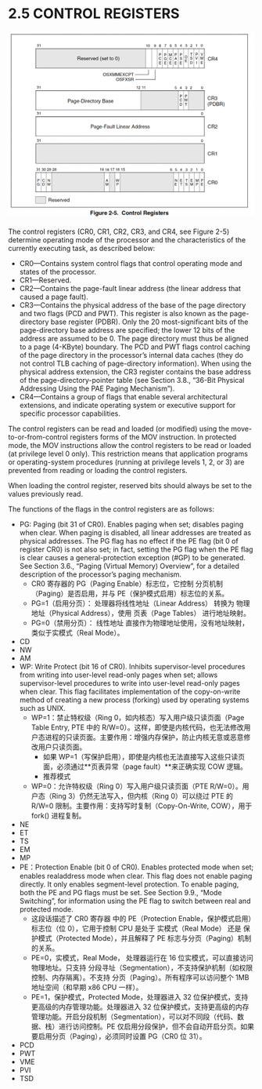 # 2.5 CONTROL REGISTERS

![](/static/images/2501/p026.png)

The control registers (CR0, CR1, CR2, CR3, and CR4, see Figure 2-5) determine operating mode of the processor and the characteristics of the currently executing task, as described below:

- CR0—Contains system control flags that control operating mode and states of the
processor.
- CR1—Reserved.
- CR2—Contains the page-fault linear address (the linear address that caused a page fault). 
- CR3—Contains the physical address of the base of the page directory and two flags (PCD and PWT). This register is also known as the page-directory base register (PDBR). Only the 20 most-significant bits of the page-directory base address are specified; the lower 12 bits of the address are assumed to be 0. The page directory must thus be aligned to a page (4-KByte) boundary. The PCD and PWT flags control caching of the page directory in the processor’s internal data caches (they do not control TLB caching of page-directory information). When using the physical address extension, the CR3 register contains the base address of the page-directory-pointer table (see Section 3.8., “36-Bit Physical Addressing Using the PAE Paging Mechanism”).
- CR4—Contains a group of flags that enable several architectural extensions, and indicate operating system or executive support for specific processor capabilities.

The control registers can be read and loaded (or modified) using the move-to-or-from-control registers forms of the MOV instruction. In protected mode, the MOV instructions allow the control registers to be read or loaded (at privilege level 0 only). This restriction means that application programs or operating-system procedures (running at privilege levels 1, 2, or 3) are prevented from reading or loading the control registers.

When loading the control register, reserved bits should always be set to the values previously read.

The functions of the flags in the control registers are as follows:

- PG: Paging (bit 31 of CR0). Enables paging when set; disables paging when clear. When paging is disabled, all linear addresses are treated as physical addresses. The PG flag has no effect if the PE flag (bit 0 of register CR0) is not also set; in fact, setting the PG flag when the PE flag is clear causes a general-protection exception (#GP) to be generated. See Section 3.6., “Paging (Virtual Memory) Overview”, for a detailed description of the processor’s paging mechanism.
    - CR0 寄存器的 PG（Paging Enable）标志位，它控制 分页机制（Paging）是否启用，并与 PE（保护模式启用）标志位的关系。
    - PG=1（启用分页）： 处理器将线性地址（Linear Address） 转换为 物理地址（Physical Address），使用 页表（Page Tables） 进行地址映射。
    - PG=0（禁用分页）： 线性地址 直接作为物理地址使用，没有地址映射，类似于实模式（Real Mode）。
- CD
- NW
- AM
- WP: Write Protect (bit 16 of CR0). Inhibits supervisor-level procedures from writing into user-level read-only pages when set; allows supervisor-level procedures to write into user-level read-only pages when clear. This flag facilitates implementation of the copy-on-write method of creating a new process (forking) used by operating systems such as UNIX.
    - WP=1：禁止特权级（Ring 0，如内核态）写入用户级只读页面（Page Table Entry, PTE 中的 R/W=0）。这样，即使是内核代码，也无法修改用户态进程的只读页面。主要作用：增强内存保护，防止内核无意或恶意修改用户只读页面。
        - 如果 WP=1（写保护启用），即使是内核也无法直接写入这些只读页面，必须通过**页表异常（page fault）**来正确实现 COW 逻辑。
        - 推荐模式
    - WP=0：允许特权级（Ring 0）写入用户级只读页面（PTE R/W=0）。用户态（Ring 3）仍然无法写入，但内核（Ring 0）可以绕过 PTE 的 R/W=0 限制。主要作用：支持写时复制（Copy-On-Write, COW），用于 fork() 进程复制。
- NE
- ET
- TS
- EM
- MP
- PE：Protection Enable (bit 0 of CR0). Enables protected mode when set; enables realaddress mode when clear. This flag does not enable paging directly. It only enables segment-level protection. To enable paging, both the PE and PG flags must be set. See Section 9.9., “Mode Switching”, for information using the PE flag to switch between real and protected mode.
    - 这段话描述了 CR0 寄存器 中的 PE（Protection Enable，保护模式启用）标志位（位 0），它用于控制 CPU 是处于 实模式（Real Mode） 还是 保护模式（Protected Mode），并且解释了 PE 标志与分页（Paging）机制的关系。
    - PE=0，实模式，Real Mode，	处理器运行在 16 位实模式，可以直接访问物理地址。只支持 分段寻址（Segmentation），不支持保护机制（如权限控制、内存隔离）。不支持 分页（Paging）。所有程序可以访问整个 1MB 地址空间（和早期 x86 CPU 一样）。
    - PE=1，保护模式，Protected Mode，处理器进入 32 位保护模式，支持更高级的内存管理功能。处理器进入 32 位保护模式，支持更高级的内存管理功能。开启分段机制（Segmentation），可以对不同段（代码、数据、栈）进行访问控制。PE 仅启用分段保护，但不会自动开启分页。如果要启用分页（Paging），必须同时设置 PG（CR0 位 31）。
- PCD
- PWT
- VME
- PVI
- TSD